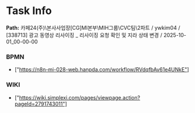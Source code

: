 # Task Info

**Path:** 카페24(주)\본사사업장\[CG]MI본부\MIH그룹\CVC팀\2파트 / ywkim04 / [338713] 광고 동영상 리사이징 _ 리사이징 요청 확인 및 지라 상태 변경 / 2025-10-01_00-00-00

### BPMN
- ["https://n8n-mi-028-web.hanpda.com/workflow/RVdqfbAv61e4UNkE"]

### WIKI
- ["https://wiki.simplexi.com/pages/viewpage.action?pageId=2791743011"]

